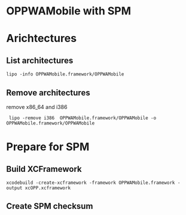 # OPPWAMobile with SPM

# Arichtectures

## List architectures

```
lipo -info OPPWAMobile.framework/OPPWAMobile
````

## Remove architectures

remove x86_64 and i386

```
 lipo -remove i386  OPPWAMobile.framework/OPPWAMobile -o OPPWAMobile.framework/OPPWAMobile
````

# Prepare for SPM

## Build XCFramework

```
xcodebuild -create-xcframework -framework OPPWAMobile.framework -output xcOPP.xcframework
```

## Create SPM checksum



